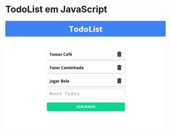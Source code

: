 # TodoList em JavaScript 

![](https://github.com/wandersonalwes/todolist-basic-javascript/blob/master/todolist.JPG)
